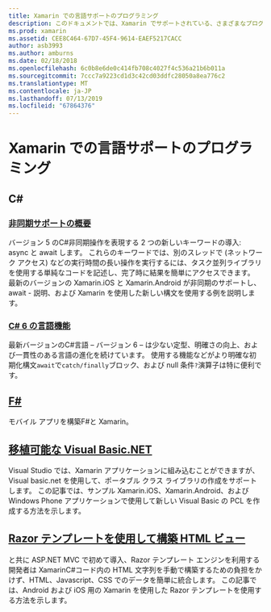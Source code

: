 ```yaml
---
title: Xamarin での言語サポートのプログラミング
description: このドキュメントでは、Xamarin でサポートされている、さまざまなプログラミング言語について説明します。 説明C#、 F#、移植可能な Visual Basic.NET、および Razor テンプレート。
ms.prod: xamarin
ms.assetid: CEE8C464-67D7-45F4-9614-EAEF5217CACC
author: asb3993
ms.author: amburns
ms.date: 02/18/2018
ms.openlocfilehash: 6c0b8e6de0c414fb708c4027f4c536a21b6b011a
ms.sourcegitcommit: 7ccc7a9223cd1d3c42cd03ddfc28050a8ea776c2
ms.translationtype: MT
ms.contentlocale: ja-JP
ms.lasthandoff: 07/13/2019
ms.locfileid: "67864376"
---
```

# <a name="programming-language-support-in-xamarin"></a>Xamarin での言語サポートのプログラミング

## <a name="c"></a>C# 

### <a name="async-support-overviewcross-platformplatformasyncmd"></a>[非同期サポートの概要](~/cross-platform/platform/async.md)

バージョン 5 のC#非同期操作を表現する 2 つの新しいキーワードの導入: async と await します。 これらのキーワードでは、別のスレッドで (ネットワーク アクセス) などの実行時間の長い操作を実行するには、タスク並列ライブラリを使用する単純なコードを記述し、完了時に結果を簡単にアクセスできます。 最新のバージョンの Xamarin.iOS と Xamarin.Android が非同期のサポートし、await - 説明、および Xamarin を使用した新しい構文を使用する例を説明します。

### <a name="c-6-language-featurescross-platformplatformcsharp-sixmd"></a>[C# 6 の言語機能](~/cross-platform/platform/csharp-six.md)

最新バージョンのC#言語 – バージョン 6 – は少ない定型、明確さの向上、および一貫性のある言語の進化を続けています。 使用する機能などがより明確な初期化構文`await`で`catch/finally`ブロック、および null 条件`?`演算子は特に便利です。

## <a name="ffsharpindexmd"></a>[F#](fsharp/index.md)

モバイル アプリを構築F#と Xamarin。

## <a name="portable-visual-basicnetcross-platformplatformvisual-basicindexmd"></a>[移植可能な Visual Basic.NET](~/cross-platform/platform/visual-basic/index.md)

Visual Studio では、Xamarin アプリケーションに組み込むことができますが、Visual basic.net を使用して、ポータブル クラス ライブラリの作成をサポートします。 この記事では、サンプル Xamarin.iOS、Xamarin.Android、および Windows Phone アプリケーションで使用して新しい Visual Basic の PCL を作成する方法を示します。

## <a name="building-html-views-using-razor-templatescross-platformplatformrazor-html-templatesindexmd"></a>[Razor テンプレートを使用して構築 HTML ビュー](~/cross-platform/platform/razor-html-templates/index.md)

と共に ASP.NET MVC で初めて導入、Razor テンプレート エンジンを利用する開発者は XamarinC#コード内の HTML 文字列を手動で構築するための負担をかけず、HTML、Javascript、CSS でのデータを簡単に統合します。
この記事では、Android および iOS 用の Xamarin を使用した Razor テンプレートを使用する方法を示します。
